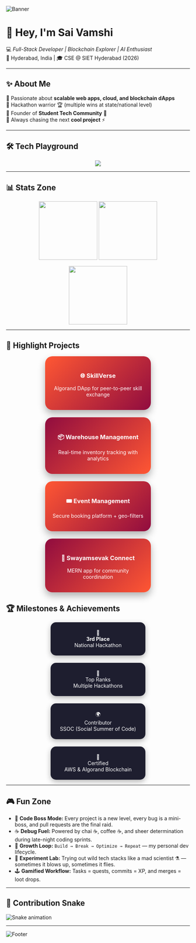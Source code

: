 <!-- Profile Banner -->
![Banner](https://capsule-render.vercel.app/api?type=waving&color=0:FF5733,100:900C3F&height=200&section=header&text=Palamuri%20Sai%20Vamshi%20🚀&fontSize=35&fontColor=ffffff&animation=fadeIn&fontAlignY=35)

# 👋 Hey, I'm Sai Vamshi  

💻 *Full-Stack Developer | Blockchain Explorer | AI Enthusiast*  
📍 Hyderabad, India | 🎓 CSE @ SIET Hyderabad (2026)  

---

## ✨ About Me  
🔹 Passionate about **scalable web apps, cloud, and blockchain dApps**  
🔹 Hackathon warrior 🏆 (multiple wins at state/national level)  
🔹 Founder of **Student Tech Community** 🚀  
🔹 Always chasing the next **cool project** ⚡  

---

## 🛠️ Tech Playground  
<p align="center">
  <img src="https://skillicons.dev/icons?i=js,react,nodejs,express,mongodb,nextjs,java,python,c,php,angular,bootstrap,html,css,mysql,aws,firebase,git,github" />
</p>

---

## 📊 Stats Zone  
<p align="center">
  <img src="https://github-readme-stats.vercel.app/api?username=saivamshi4121&show_icons=true&theme=tokyonight" height="160"/>
  <img src="https://github-readme-streak-stats.herokuapp.com/?user=saivamshi4121&theme=tokyonight" height="160"/>
</p>

<p align="center">
  <img src="https://github-readme-stats.vercel.app/api/top-langs/?username=saivamshi4121&layout=compact&theme=tokyonight" height="160"/>
</p>


---


## 🚀 Highlight Projects

<div align="center" style="display:flex; gap:20px; flex-wrap:wrap; justify-content:center;"> <!-- Card 1 --> <div style="background:linear-gradient(135deg,#FF5733,#900C3F); border-radius:20px; width:250px; padding:20px; color:white; box-shadow:0 10px 20px rgba(0,0,0,0.3); transition: transform 0.3s; text-align:center;"> <h3>🌐 SkillVerse</h3> <p style="font-size:14px;">Algorand DApp for peer-to-peer skill exchange</p> </div> <!-- Card 2 --> <div style="background:linear-gradient(135deg,#900C3F,#FF5733); border-radius:20px; width:250px; padding:20px; color:white; box-shadow:0 10px 20px rgba(0,0,0,0.3); transition: transform 0.3s; text-align:center;"> <h3>📦 Warehouse Management</h3> <p style="font-size:14px;">Real-time inventory tracking with analytics</p> </div> <!-- Card 3 --> <div style="background:linear-gradient(135deg,#FF5733,#900C3F); border-radius:20px; width:250px; padding:20px; color:white; box-shadow:0 10px 20px rgba(0,0,0,0.3); transition: transform 0.3s; text-align:center;"> <h3>🎟️ Event Management</h3> <p style="font-size:14px;">Secure booking platform + geo-filters</p> </div> <!-- Card 4 --> <div style="background:linear-gradient(135deg,#900C3F,#FF5733); border-radius:20px; width:250px; padding:20px; color:white; box-shadow:0 10px 20px rgba(0,0,0,0.3); transition: transform 0.3s; text-align:center;"> <h3>🤝 Swayamsevak Connect</h3> <p style="font-size:14px;">MERN app for community coordination</p> </div> </div>

## 🏆 Milestones & Achievements  
<div align="center" style="display:flex; gap:20px; flex-wrap:wrap; justify-content:center;"> <div style="background:#1E1E2F; color:#fff; padding:20px; border-radius:15px; width:220px; text-align:center; box-shadow:0 5px 15px rgba(0,0,0,0.3);"> 🥉<br> <b>3rd Place</b><br> National Hackathon </div> <div style="background:#1E1E2F; color:#fff; padding:20px; border-radius:15px; width:220px; text-align:center; box-shadow:0 5px 15px rgba(0,0,0,0.3);"> 🏅<br> Top Ranks<br> Multiple Hackathons </div> <div style="background:#1E1E2F; color:#fff; padding:20px; border-radius:15px; width:220px; text-align:center; box-shadow:0 5px 15px rgba(0,0,0,0.3);"> 🌍<br> Contributor<br> SSOC (Social Summer of Code) </div> <div style="background:#1E1E2F; color:#fff; padding:20px; border-radius:15px; width:220px; text-align:center; box-shadow:0 5px 15px rgba(0,0,0,0.3);"> 📜<br> Certified<br> AWS & Algorand Blockchain </div> </div>

---

## 🎮 Fun Zone

- 🎯 **Code Boss Mode:** Every project is a new level, every bug is a mini-boss, and pull requests are the final raid.  
- ☕ **Debug Fuel:** Powered by chai ☕, coffee ☕, and sheer determination during late-night coding sprints.  
- 🌱 **Growth Loop:** `Build → Break → Optimize → Repeat` — my personal dev lifecycle.  
- 🚀 **Experiment Lab:** Trying out wild tech stacks like a mad scientist ⚗️ — sometimes it blows up, sometimes it flies.  
- 🕹️ **Gamified Workflow:** Tasks = quests, commits = XP, and merges = loot drops.  


---

## 🐍 Contribution Snake  
![Snake animation](https://raw.githubusercontent.com/palamurisaivamshi/palamurisaivamshi/output/github-contribution-grid-snake.svg)

---

<!-- Footer Banner -->
![Footer](https://capsule-render.vercel.app/api?type=waving&color=0:900C3F,100:FF5733&height=120&section=footer)
